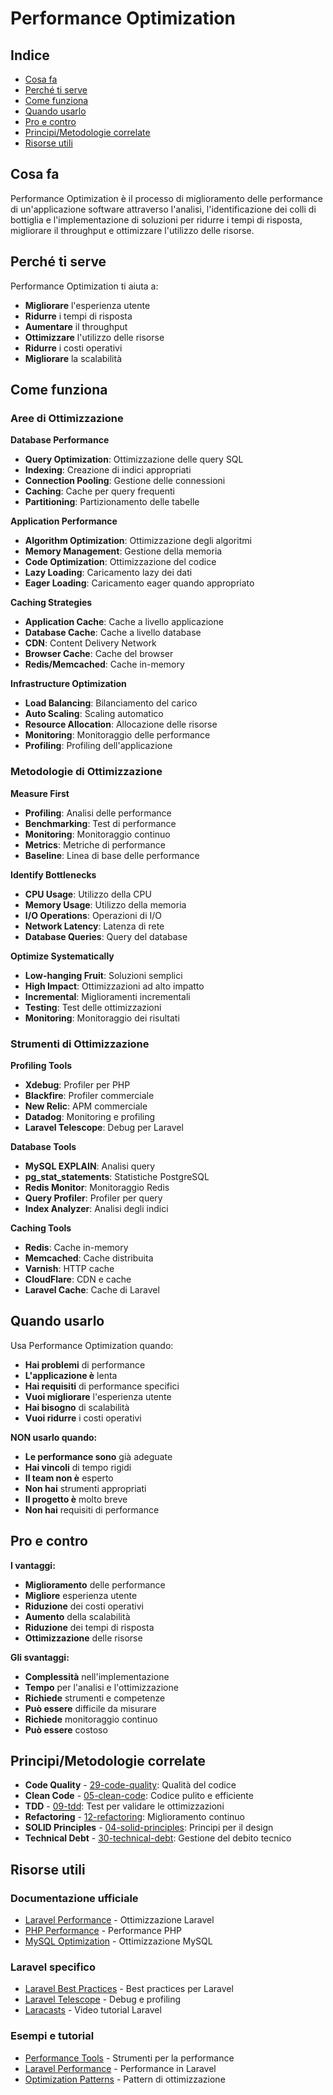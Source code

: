 # Performance Optimization

## Indice
- [Cosa fa](#cosa-fa)
- [Perché ti serve](#perché-ti-serve)
- [Come funziona](#come-funziona)
- [Quando usarlo](#quando-usarlo)
- [Pro e contro](#pro-e-contro)
- [Principi/Metodologie correlate](#principi-metodologie-correlate)
- [Risorse utili](#risorse-utili)

## Cosa fa

Performance Optimization è il processo di miglioramento delle performance di un'applicazione software attraverso l'analisi, l'identificazione dei colli di bottiglia e l'implementazione di soluzioni per ridurre i tempi di risposta, migliorare il throughput e ottimizzare l'utilizzo delle risorse.

## Perché ti serve

Performance Optimization ti aiuta a:
- **Migliorare** l'esperienza utente
- **Ridurre** i tempi di risposta
- **Aumentare** il throughput
- **Ottimizzare** l'utilizzo delle risorse
- **Ridurre** i costi operativi
- **Migliorare** la scalabilità

## Come funziona

### Aree di Ottimizzazione

**Database Performance**
- **Query Optimization**: Ottimizzazione delle query SQL
- **Indexing**: Creazione di indici appropriati
- **Connection Pooling**: Gestione delle connessioni
- **Caching**: Cache per query frequenti
- **Partitioning**: Partizionamento delle tabelle

**Application Performance**
- **Algorithm Optimization**: Ottimizzazione degli algoritmi
- **Memory Management**: Gestione della memoria
- **Code Optimization**: Ottimizzazione del codice
- **Lazy Loading**: Caricamento lazy dei dati
- **Eager Loading**: Caricamento eager quando appropriato

**Caching Strategies**
- **Application Cache**: Cache a livello applicazione
- **Database Cache**: Cache a livello database
- **CDN**: Content Delivery Network
- **Browser Cache**: Cache del browser
- **Redis/Memcached**: Cache in-memory

**Infrastructure Optimization**
- **Load Balancing**: Bilanciamento del carico
- **Auto Scaling**: Scaling automatico
- **Resource Allocation**: Allocazione delle risorse
- **Monitoring**: Monitoraggio delle performance
- **Profiling**: Profiling dell'applicazione

### Metodologie di Ottimizzazione

**Measure First**
- **Profiling**: Analisi delle performance
- **Benchmarking**: Test di performance
- **Monitoring**: Monitoraggio continuo
- **Metrics**: Metriche di performance
- **Baseline**: Linea di base delle performance

**Identify Bottlenecks**
- **CPU Usage**: Utilizzo della CPU
- **Memory Usage**: Utilizzo della memoria
- **I/O Operations**: Operazioni di I/O
- **Network Latency**: Latenza di rete
- **Database Queries**: Query del database

**Optimize Systematically**
- **Low-hanging Fruit**: Soluzioni semplici
- **High Impact**: Ottimizzazioni ad alto impatto
- **Incremental**: Miglioramenti incrementali
- **Testing**: Test delle ottimizzazioni
- **Monitoring**: Monitoraggio dei risultati

### Strumenti di Ottimizzazione

**Profiling Tools**
- **Xdebug**: Profiler per PHP
- **Blackfire**: Profiler commerciale
- **New Relic**: APM commerciale
- **Datadog**: Monitoring e profiling
- **Laravel Telescope**: Debug per Laravel

**Database Tools**
- **MySQL EXPLAIN**: Analisi query
- **pg_stat_statements**: Statistiche PostgreSQL
- **Redis Monitor**: Monitoraggio Redis
- **Query Profiler**: Profiler per query
- **Index Analyzer**: Analisi degli indici

**Caching Tools**
- **Redis**: Cache in-memory
- **Memcached**: Cache distribuita
- **Varnish**: HTTP cache
- **CloudFlare**: CDN e cache
- **Laravel Cache**: Cache di Laravel

## Quando usarlo

Usa Performance Optimization quando:
- **Hai problemi** di performance
- **L'applicazione è** lenta
- **Hai requisiti** di performance specifici
- **Vuoi migliorare** l'esperienza utente
- **Hai bisogno** di scalabilità
- **Vuoi ridurre** i costi operativi

**NON usarlo quando:**
- **Le performance sono** già adeguate
- **Hai vincoli** di tempo rigidi
- **Il team non è** esperto
- **Non hai** strumenti appropriati
- **Il progetto è** molto breve
- **Non hai** requisiti di performance

## Pro e contro

**I vantaggi:**
- **Miglioramento** delle performance
- **Migliore** esperienza utente
- **Riduzione** dei costi operativi
- **Aumento** della scalabilità
- **Riduzione** dei tempi di risposta
- **Ottimizzazione** delle risorse

**Gli svantaggi:**
- **Complessità** nell'implementazione
- **Tempo** per l'analisi e l'ottimizzazione
- **Richiede** strumenti e competenze
- **Può essere** difficile da misurare
- **Richiede** monitoraggio continuo
- **Può essere** costoso

## Principi/Metodologie correlate

- **Code Quality** - [29-code-quality](./29-code-quality/code-quality.md): Qualità del codice
- **Clean Code** - [05-clean-code](./05-clean-code/clean-code.md): Codice pulito e efficiente
- **TDD** - [09-tdd](./09-tdd/tdd.md): Test per validare le ottimizzazioni
- **Refactoring** - [12-refactoring](./12-refactoring/refactoring.md): Miglioramento continuo
- **SOLID Principles** - [04-solid-principles](./04-solid-principles/solid-principles.md): Principi per il design
- **Technical Debt** - [30-technical-debt](./30-technical-debt/technical-debt.md): Gestione del debito tecnico

## Risorse utili

### Documentazione ufficiale
- [Laravel Performance](https://laravel.com/docs/performance) - Ottimizzazione Laravel
- [PHP Performance](https://www.php.net/manual/en/features.gc.php) - Performance PHP
- [MySQL Optimization](https://dev.mysql.com/doc/refman/8.0/en/optimization.html) - Ottimizzazione MySQL

### Laravel specifico
- [Laravel Best Practices](https://github.com/alexeymezenin/laravel-best-practices) - Best practices per Laravel
- [Laravel Telescope](https://laravel.com/docs/telescope) - Debug e profiling
- [Laracasts](https://laracasts.com/) - Video tutorial Laravel

### Esempi e tutorial
- [Performance Tools](https://github.com/phpstan/phpstan) - Strumenti per la performance
- [Laravel Performance](https://github.com/laravel/framework) - Performance in Laravel
- [Optimization Patterns](https://github.com/ardalis/cleanarchitecture) - Pattern di ottimizzazione
